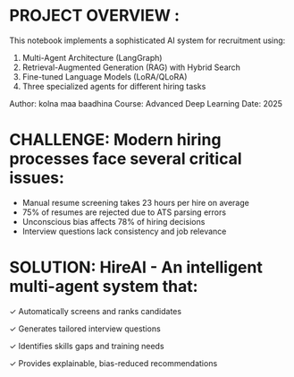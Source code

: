 **PROJECT OVERVIEW** :
=================
This notebook implements a sophisticated AI system for recruitment using:
1. Multi-Agent Architecture (LangGraph)
2. Retrieval-Augmented Generation (RAG) with Hybrid Search
3. Fine-tuned Language Models (LoRA/QLoRA)
4. Three specialized agents for different hiring tasks

Author: kolna maa baadhina
Course: Advanced Deep Learning
Date: 2025

**CHALLENGE**: Modern hiring processes face several critical issues:
=================
- Manual resume screening takes 23 hours per hire on average
- 75% of resumes are rejected due to ATS parsing errors
- Unconscious bias affects 78% of hiring decisions
- Interview questions lack consistency and job relevance

SOLUTION: HireAI - An intelligent multi-agent system that:
=================
✓ Automatically screens and ranks candidates

✓ Generates tailored interview questions

✓ Identifies skills gaps and training needs

✓ Provides explainable, bias-reduced recommendations
